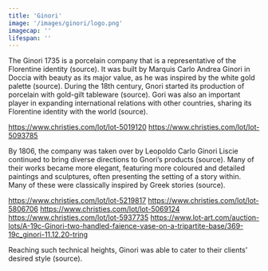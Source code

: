 ```yaml
---
title: 'Ginori'
image: '/images/ginori/logo.png'
imagecap: ''
lifespan: ''
---
```


<!-- @format -->

The Ginori 1735 is a porcelain company that is a representative of the Florentine identity (source). It was built by Marquis Carlo Andrea Ginori in Doccia with beauty as its major value, as he was inspired by the white gold palette (source). During the 18th century, Gnori started its production of porcelain with gold-gilt tableware (source). Gori was also an important player in expanding international relations with other countries, sharing its Florentine identity with the world (source). 

https://www.christies.com/lot/lot-5019120 https://www.christies.com/lot/lot-5093785 

By 1806, the company was taken over by Leopoldo Carlo Ginori Liscie continued to bring diverse directions to Gnori’s products (source). Many of their works became more elegant, featuring more coloured and detailed paintings and sculptures, often presenting the setting of a story within. Many of these were classically inspired by Greek stories (source).

https://www.christies.com/lot/lot-5219817 https://www.christies.com/lot/lot-5806706 https://www.christies.com/lot/lot-5069124 https://www.christies.com/lot/lot-5937735 https://www.lot-art.com/auction-lots/A-19c-Ginori-two-handled-faience-vase-on-a-tripartite-base/369-19c_ginori-11.12.20-tring 

Reaching such technical heights, Ginori was able to cater to their clients’ desired style (source).
